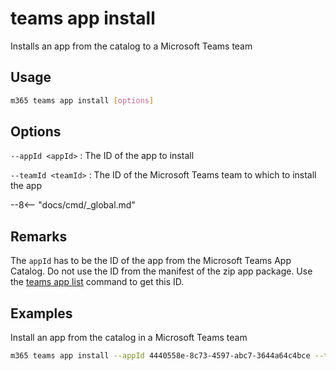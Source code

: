 # teams app install

Installs an app from the catalog to a Microsoft Teams team

## Usage

```sh
m365 teams app install [options]
```

## Options

`--appId <appId>`
: The ID of the app to install

`--teamId <teamId>`
: The ID of the Microsoft Teams team to which to install the app

--8<-- "docs/cmd/_global.md"

## Remarks

The `appId` has to be the ID of the app from the Microsoft Teams App Catalog. Do not use the ID from the manifest of the zip app package. Use the [teams app list](./app-list.md) command to get this ID.

## Examples

Install an app from the catalog in a Microsoft Teams team

```sh
m365 teams app install --appId 4440558e-8c73-4597-abc7-3644a64c4bce --teamId 2609af39-7775-4f94-a3dc-0dd67657e900
```